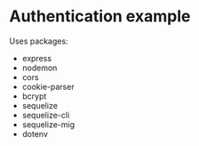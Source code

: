 # **Authentication example**

Uses packages:

- express
- nodemon
- cors
- cookie-parser
- bcrypt
- sequelize
- sequelize-cli
- sequelize-mig
- dotenv
